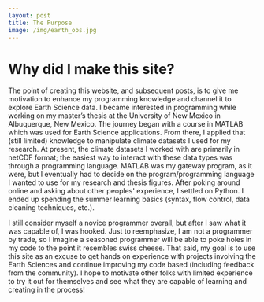 ```yaml
---
layout: post
title: The Purpose
image: /img/earth_obs.jpg
---
```


# Why did I make this site?

The point of creating this website, and subsequent posts, is to give me motivation to enhance my programming knowledge and channel it to explore Earth Science data. I became interested in programming while working on my master’s thesis at the University of New Mexico in Albuquerque, New Mexico. The journey began with a course in MATLAB which was used for Earth Science applications. From there, I applied that (still limited) knowledge to manipulate climate datasets I used for my research. At present, the climate datasets I worked with are primarily in netCDF format; the easiest way to interact with these data types was through a programming language. MATLAB was my gateway program, as it were, but I eventually had to decide on the program/programming language I wanted to use for my research and thesis figures. After poking around online and asking about other peoples' experience, I settled on Python. I ended up spending the summer learning basics (syntax, flow control, data cleaning techniques, etc.).

I still consider myself a novice programmer overall, but after I saw what it was capable of, I was hooked. Just to reemphasize, I am not a programmer by trade, so I imagine a seasoned programmer will be able to poke holes in my code to the point it resembles swiss cheese. That said, my goal is to use this site as an excuse to get hands on experience with projects involving the Earth Sciences and continue improving my code based (including feedback from the community). I hope to motivate other folks with limited experience to try it out for themselves and see what they are capable of learning and creating in the process!

